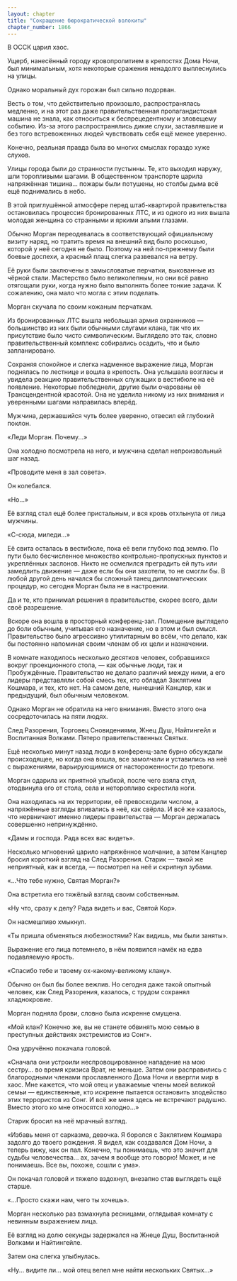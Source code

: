 ```yaml
---
layout: chapter
title: "Сокращение бюрократической волокиты"
chapter_number: 1866
---
```




В ОССК царил хаос.

Ущерб, нанесённый городу кровопролитием в крепостях Дома Ночи, был минимальным, хотя некоторые сражения ненадолго выплеснулись на улицы.

Однако моральный дух горожан был сильно подорван.

Весть о том, что действительно произошло, распространялась медленно, и на этот раз даже правительственная пропагандистская машина не знала, как относиться к беспрецедентному и зловещему событию. Из-за этого распространялись дикие слухи, заставлявшие и без того встревоженных людей чувствовать себя ещё менее уверенно.

Конечно, реальная правда была во многих смыслах гораздо хуже слухов.

Улицы города были до странности пустынны. Те, кто выходил наружу, шли торопливыми шагами. В общественном транспорте царила напряжённая тишина... пожары были потушены, но столбы дыма всё ещё поднимались в небо.

В этой приглушённой атмосфере перед штаб-квартирой правительства остановилась процессия бронированных ЛТС, и из одного из них вышла молодая женщина со странными и яркими алыми глазами.

Обычно Морган переодевалась в соответствующий официальному визиту наряд, но тратить время на внешний вид было роскошью, которой у неё сегодня не было. Поэтому на ней по-прежнему были боевые доспехи, а красный плащ слегка развевался на ветру.

Её руки были заключены в замысловатые перчатки, выкованные из чёрной стали. Мастерство было великолепным, но они всё равно отягощали руки, когда нужно было выполнять более тонкие задачи. К сожалению, она мало что могла с этим поделать.

Морган скучала по своим кожаным перчаткам.

Из бронированных ЛТС вышла небольшая армия охранников — большинство из них были обычными слугами клана, так что их присутствие было чисто символическим. Выглядело это так, словно правительственный комплекс собирались осадить, что и было запланировано.

Сохраняя спокойное и слегка надменное выражение лица, Морган поднялась по лестнице и вошла в крепость. Она услышала возгласы и увидела реакцию правительственных служащих в вестибюле на её появление. Некоторые побледнели, другие были очарованы её Трансцендентной красотой. Она не уделила никому из них внимания и уверенными шагами направилась вперёд.

Мужчина, державшийся чуть более уверенно, отвесил ей глубокий поклон.

«Леди Морган. Почему...»

Она холодно посмотрела на него, и мужчина сделал непроизвольный шаг назад.

«Проводите меня в зал совета».

Он колебался.

«Но...»

Её взгляд стал ещё более пристальным, и вся кровь отхлынула от лица мужчины.

«С-сюда, миледи...»

Её свита осталась в вестибюле, пока её вели глубоко под землю. По пути было бесчисленное множество контрольно-пропускных пунктов и укреплённых заслонов. Никто не осмелился преградить ей путь или замедлить движение — даже если бы они захотели, то не смогли бы. В любой другой день начался бы сложный танец дипломатических процедур, но сегодня Морган была не в настроении.

Да и те, кто принимал решения в правительстве, скорее всего, дали своё разрешение.

Вскоре она вошла в просторный конференц-зал. Помещение выглядело до боли обычным, учитывая его назначение, но в этом и был смысл. Правительство было агрессивно утилитарным во всём, что делало, как бы постоянно напоминая своим членам об их цели и назначении.

В комнате находилось несколько десятков человек, собравшихся вокруг проекционного стола, — как обычные люди, так и Пробуждённые. Правительство не делало различий между ними, а его лидеры представляли собой смесь тех, кто обладал Заклятием Кошмара, и тех, кто нет. На самом деле, нынешний Канцлер, как и предыдущий, был обычным человеком.

Однако Морган не обратила на него внимания. Вместо этого она сосредоточилась на пяти людях.

След Разорения, Торговец Сновидениями, Жнец Душ, Найтингейл и Воспитанная Волками. Пятеро правительственных Святых.

Ещё несколько минут назад люди в конференц-зале бурно обсуждали происходящее, но когда она вошла, все замолчали и уставились на неё с выражениями, варьирующимися от настороженности до тревоги.

Морган одарила их приятной улыбкой, после чего взяла стул, отодвинула его от стола, села и неторопливо скрестила ноги.

Она находилась на их территории, её превосходили числом, а напряжённые взгляды впивались в неё, как свёрла. И всё же казалось, что нервничают именно лидеры правительства — Морган держалась совершенно непринуждённо.

«Дамы и господа. Рада всех вас видеть».

Несколько мгновений царило напряжённое молчание, а затем Канцлер бросил короткий взгляд на След Разорения. Старик — такой же неприятный, как и всегда, — посмотрел на неё и скрипнул зубами.

«...Что тебе нужно, Святая Морган?»

Она встретила его тяжёлый взгляд своим собственным.

«Ну что, сразу к делу? Рада видеть и вас, Святой Кор».

Он насмешливо хмыкнул.

«Ты пришла обменяться любезностями? Как видишь, мы были заняты».

Выражение его лица потемнело, в нём появился намёк на едва подавляемую ярость.

«Спасибо тебе и твоему ох-какому-великому клану».

Обычно он был бы более вежлив. Но сегодня даже такой опытный человек, как След Разорения, казалось, с трудом сохранял хладнокровие.

Морган подняла брови, словно была искренне смущена.

«Мой клан? Конечно же, вы не станете обвинять мою семью в преступных действиях экстремистов из Сонг».

Она удручённо покачала головой.

«Сначала они устроили неспровоцированное нападение на мою сестру... во время кризиса Врат, не меньше. Затем они расправились с благородными членами прославленного Дома Ночи и ввергли мир в хаос. Мне кажется, что мой отец и уважаемые члены моей великой семьи — единственные, кто искренне пытается остановить злодейство этих террористов из Сонг. И всё же меня здесь не встречают радушно. Вместо этого ко мне относятся холодно...»

Старик бросил на неё мрачный взгляд.

«Избавь меня от сарказма, девочка. Я боролся с Заклятием Кошмара задолго до твоего рождения. Я видел, как создавался Дом Ночи, а теперь вижу, как он пал. Конечно, ты понимаешь, что это значит для судьбы человечества... ах, зачем я вообще это говорю! Может, и не понимаешь. Все вы, похоже, сошли с ума».

Он покачал головой и тяжело вздохнул, внезапно став выглядеть ещё старше.

«...Просто скажи нам, чего ты хочешь».

Морган несколько раз взмахнула ресницами, оглядывая комнату с невинным выражением лица.

Её взгляд на долю секунды задержался на Жнеце Душ, Воспитанной Волками и Найтингейле.

Затем она слегка улыбнулась.

«Ну... видите ли... мой отец велел мне найти нескольких Святых...»

